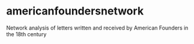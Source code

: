 # americanfoundersnetwork
Network analysis of letters written and received by American Founders in the 18th century
